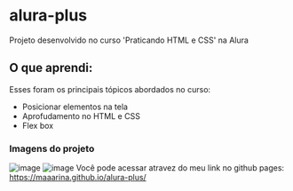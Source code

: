 # alura-plus
Projeto desenvolvido no curso 'Praticando HTML e CSS' na Alura

## O que aprendi:
Esses foram os principais tópicos abordados no curso:
<ul>
  <li>
    Posicionar elementos na tela
  </li>
  <li>
    Aprofudamento no HTML e CSS
  </li>
  <li>Flex box</li>
</ul>

### Imagens do projeto
![image](https://github.com/maaarina/alura-plus/assets/89812911/049645e2-86b3-4f6e-8d0d-9c79c87fd59e)
![image](https://github.com/maaarina/alura-plus/assets/89812911/2a626e96-0f7e-4f2a-8bf9-a14c19537e69)
Você pode acessar atravez do meu link no github pages: <https://maaarina.github.io/alura-plus/>
